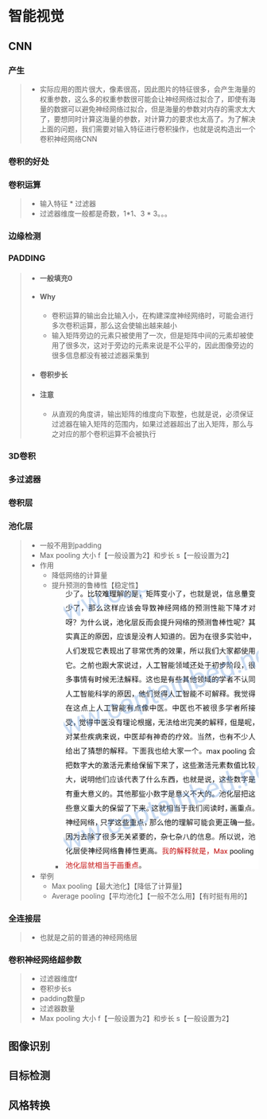 # 智能视觉

## CNN

### 产生

> + 实际应用的图片很大，像素很高，因此图片的特征很多，会产生海量的权重参数，这么多的权重参数很可能会让神经网络过拟合了，即使有海量的数据可以避免神经网络过拟合，但是海量的参数对内存的需求太大了，要想同时计算这海量的参数，对计算力的要求也太高了。为了解决上面的问题，我们需要对输入特征进行卷积操作，也就是说构造出一个卷积神经网络CNN
>

### 卷积的好处

### 卷积运算

> + 输入特征 * 过滤器
> + 过滤器维度一般都是奇数，1*1、3 * 3。。。
>

### 边缘检测

### PADDING

> + #### 一般填充0
>
> + #### Why
>   
>   + 卷积运算的输出会比输入小，在构建深度神经网络时，可能会进行多次卷积运算，那么这会使输出越来越小
>   + 输入矩阵旁边的元素只被使用了一次，但是矩阵中间的元素却被使用了很多次，这对于旁边的元素来说是不公平的，因此图像旁边的很多信息都没有被过滤器采集到
>   
> + #### 卷积步长
>
> + #### 注意
>
>   + 从直观的角度讲，输出矩阵的维度向下取整，也就是说，必须保证过滤器在输入矩阵的范围内，如果过滤器超出了出入矩阵，那么与之对应的那个卷积运算不会被执行

### 3D卷积

### 多过滤器

### 卷积层

### 池化层

> + 一般不用到padding
> + Max pooling 大小 f【一般设置为2】和步长 s【一般设置为2】
> + 作用
>   + 降低网络的计算量
>   + 提升预测的鲁棒性【稳定性】
>     + ![image-20200513152903131](.\image\max_pooling.png)
> + 举例
>   + Max pooling【最大池化】【降低了计算量】
>   + Average pooling【平均池化】【一般不怎么用】【有时挺有用的】

### 全连接层

> + 也就是之前的普通的神经网络层

### 卷积神经网络超参数

> + 过滤器维度f
> + 卷积步长s
> + padding数量p
> + 过滤器数量
> + Max pooling 大小 f【一般设置为2】和步长 s【一般设置为2】

## 图像识别

## 目标检测

## 风格转换



